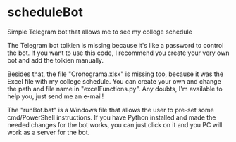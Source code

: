# scheduleBot
 Simple Telegram bot that allows me to see my college schedule

The Telegram bot tolkien is missing because it's like a password to control the bot. If you want to use this code, I recommend you create your very own bot and add the tolkien manually.

Besides that, the file "Cronograma.xlsx" is missing too, because it was the Excel file with my college schedule. You can create your own and change the path and file name in "excelFunctions.py". Any doubts, I'm available to help you, just send me an e-mail!

The "runBot.bat" is a Windows file that allows the user to pre-set some cmd/PowerShell instructions. If you have Python installed and made the needed changes for the bot works, you can just click on it and you PC will work as a server for the bot.
